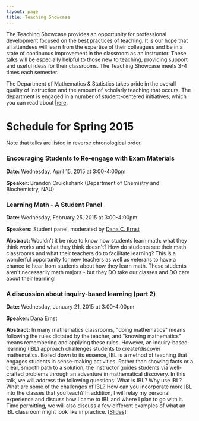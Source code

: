 ```yaml
---
layout: page
title: Teaching Showcase
---
```


The Teaching Showcase provides an opportunity for professional development focused on the best practices of teaching. It is our hope that all attendees will learn from the expertise of their colleagues and be in a state of continuous improvement in the classroom as an instructor. These talks will be especially helpful to those new to teaching, providing support and useful ideas for their classrooms. The Teaching Showcase meets 3-4 times each semester.

The Department of Mathematics & Statistics takes pride in the overall quality of instruction and the amount of scholarly teaching that occurs. The department is engaged in a number of student-centered initiatives, which you can read about [here](http://nau.edu/CEFNS/NatSci/Math/Innovative-Teaching/).

# Schedule for Spring 2015 #

Note that talks are listed in reverse chronological order.

### Encouraging Students to Re-engage with Exam Materials ###

**Date:** Wednesday, April 15, 2015 at 3:00-4:00pm

**Speaker:** Brandon Cruickshank (Department of Chemistry and Biochemistry, NAU)

### Learning Math - A Student Panel ###

**Date:** Wednesday, February 25, 2015 at 3:00-4:00pm

**Speakers:** Student panel, moderated by [Dana C. Ernst](http://danaernst.com)

**Abstract:**  Wouldn't it be nice to know how students learn math: what they think works and what they think doesn't? How do students see their math classrooms and what their teachers do to facilitate learning? This is a wonderful opportunity for new teachers as well as veterans to have a chance to hear from students about how they learn math. These students aren't necessarily math majors - but they DO take our classes and DO care about their learning!

### A discussion about inquiry-based learning (part 2) ###

**Date:** Wednesday, January 21, 2015 at 3:00-4:00pm

**Speaker:** Dana Ernst

**Abstract:** In many mathematics classrooms, "doing mathematics" means following the rules dictated by the teacher, and "knowing mathematics" means remembering and applying these rules. However, an inquiry-based-learning (IBL) approach challenges students to create/discover mathematics. Boiled down to its essence, IBL is a method of teaching that engages students in sense-making activities. Rather than showing facts or a clear, smooth path to a solution, the instructor guides students via well-crafted problems through an adventure in mathematical discovery. In this talk, we will address the following questions: What is IBL? Why use IBL? What are some of the challenges of IBL? How can you incorporate more IBL into the classes that you teach? In addition, I will relay my personal experience and discuss how I came to IBL and where I plan to go with it.  Time permitting, we will also discuss a few different examples of what an IBL classroom might look like in practice. [[Slides](https://speakerdeck.com/dcernst/a-discussion-about-inquiry-based-learning-part-2)]
